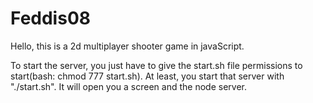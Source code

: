 # Feddis08
Hello, this is a 2d multiplayer shooter game in javaScript.

To start the server, you just have to give the start.sh file permissions to start(bash: chmod 777 start.sh).
At least, you start that server with "./start.sh". It will open you a screen and the node server.
